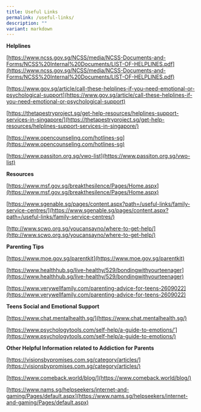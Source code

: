 ```yaml
---
title: Useful Links
permalink: /useful-links/
description: ""
variant: markdown
---
```

**Helplines**

[https://www.ncss.gov.sg/NCSS/media/NCSS-Documents-and-Forms/NCSS%20Internal%20Documents/LIST-OF-HELPLINES.pdf](https://www.ncss.gov.sg/NCSS/media/NCSS-Documents-and-Forms/NCSS%20Internal%20Documents/LIST-OF-HELPLINES.pdf)

[https://www.gov.sg/article/call-these-helplines-if-you-need-emotional-or-psychological-support](https://www.gov.sg/article/call-these-helplines-if-you-need-emotional-or-psychological-support)

[https://thetapestryproject.sg/get-help-resources/helplines-support-services-in-singapore/](https://thetapestryproject.sg/get-help-resources/helplines-support-services-in-singapore/)

[https://www.opencounseling.com/hotlines-sg](https://www.opencounseling.com/hotlines-sg)

[https://www.passiton.org.sg/vwo-list](https://www.passiton.org.sg/vwo-list)


**Resources**

[https://www.msf.gov.sg/breakthesilence/Pages/Home.aspx](https://www.msf.gov.sg/breakthesilence/Pages/Home.aspx)

[https://www.sgenable.sg/pages/content.aspx?path=/useful-links/family-service-centres/](https://www.sgenable.sg/pages/content.aspx?path=/useful-links/family-service-centres/)

[http://www.scwo.org.sg/youcansayno/where-to-get-help/](http://www.scwo.org.sg/youcansayno/where-to-get-help/)

**Parenting Tips**

[https://www.moe.gov.sg/parentkit](https://www.moe.gov.sg/parentkit)

[https://www.healthhub.sg/live-healthy/529/bondingwithyourteenager](https://www.healthhub.sg/live-healthy/529/bondingwithyourteenager)

[https://www.verywellfamily.com/parenting-advice-for-teens-2609022](https://www.verywellfamily.com/parenting-advice-for-teens-2609022)

**Teens Social and Emotional Support**

[https://www.chat.mentalhealth.sg/](https://www.chat.mentalhealth.sg/)

[https://www.psychologytools.com/self-help/a-guide-to-emotions/’](https://www.psychologytools.com/self-help/a-guide-to-emotions/)

**Other Helpful Information related to Addiction for Parents**

[https://visionsbypromises.com.sg/category/articles/](https://visionsbypromises.com.sg/category/articles/)

[https://www.comeback.world/blog/](https://www.comeback.world/blog/)

[https://www.nams.sg/helpseekers/internet-and-gaming/Pages/default.aspx](https://www.nams.sg/helpseekers/internet-and-gaming/Pages/default.aspx)
